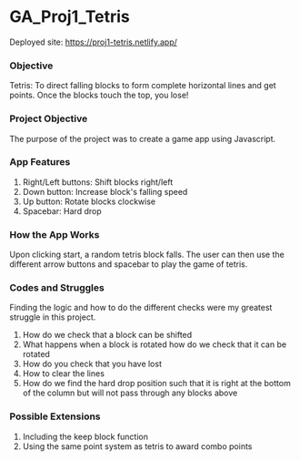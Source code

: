 # GA_Proj1_Tetris

Deployed site: https://proj1-tetris.netlify.app/

### Objective
Tetris: To direct falling blocks to form complete horizontal lines and get points. Once the blocks touch the top, you lose!

### Project Objective
The purpose of the project was to create a game app using Javascript.

### App Features
1. Right/Left buttons: Shift blocks right/left
2. Down button: Increase block's falling speed
3. Up button: Rotate blocks clockwise
4. Spacebar: Hard drop

### How the App Works
Upon clicking start, a random tetris block falls. The user can then use the different arrow buttons and spacebar to play the game of tetris.


### Codes and Struggles
Finding the logic and how to do the different checks were my greatest struggle in this project.
1. How do we check that a block can be shifted
2. What happens when a block is rotated how do we check that it can be rotated
3. How do you check that you have lost
4. How to clear the lines
5. How do we find the hard drop position such that it is right at the bottom of the column but will not pass through any blocks above

### Possible Extensions
1. Including the keep block function
2. Using the same point system as tetris to award combo points

